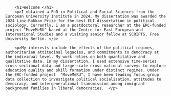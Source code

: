 <html>
  <head>
  </head>
  <body>

        <h1>Welcome </h1>
        <p>I obtained a PhD in Political and Social Sciences from the European University Institute in 2024. My dissertation was awarded the 2024 Linz-Rokkan Prize for the best EUI dissertation in political sociology. Currently, I am a postdoctoral researcher at the ERC-funded project "MoveMeRU" based at the Centre for East European and International Studies and a visiting senior fellow at SCRIPTS, Free University Berlin. </p>

        <p>My interests include the effects of the political regimes, authoritarian attitudinal legacies, and commitments to democracy at the individual level. My work relies on both quantitative and qualitative data. In my dissertation, I used extensive time-series cross-sectional data and large-scale cross-national surveys to explore education quality and skill formation under distinct regimes. Under the ERC-funded project  "MoveMeRU", I have been leading focus group data collection to investigate political socialization, attitudes to democracy, and intergenerational transmission among immigrant-background families in liberal democracies.  </p>

